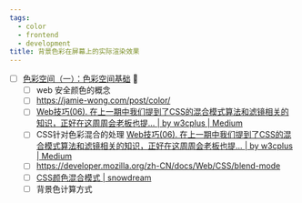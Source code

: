 ```yaml
---
tags:
  - color
  - frontend
  - development
title: 背景色彩在屏幕上的实际渲染效果
---
```

- [ ] [色彩空间（一）：色彩空间基础](https://www.zhangxiaochun.com/color-space-1/) 🔽
	- [ ] web 安全颜色的概念
	- [ ] https://jamie-wong.com/post/color/
	- [ ] [Web技巧(06). 在上一期中我们提到了CSS的混合模式算法和滤镜相关的知识，正好在这周周会老板也提… | by w3cplus | Medium](https://w3cplus.medium.com/web%E6%8A%80%E5%B7%A7-06-3518daf7b118)
	- [ ] CSS针对色彩混合的处理 [Web技巧(06). 在上一期中我们提到了CSS的混合模式算法和滤镜相关的知识，正好在这周周会老板也提… | by w3cplus | Medium](https://w3cplus.medium.com/web%E6%8A%80%E5%B7%A7-06-3518daf7b118)
	- [ ] https://developer.mozilla.org/zh-CN/docs/Web/CSS/blend-mode
	- [ ] [CSS颜色混合模式 | snowdream](https://note.xiexuefeng.cc/post/css-blend-mode/)
	- [ ] 背景色计算方式